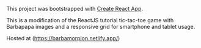 This project was bootstrapped with [Create React App](https://github.com/facebook/create-react-app).

This is a modification of the ReactJS tutorial tic-tac-toe game with Barbapapa images and a responsive grid for smartphone and tablet usage.

Hosted at (https://barbamorpion.netlify.app/)
